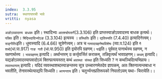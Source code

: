 ```yaml
---
index:  3.3.95
sutra:  स्थागापापची भावे
vritti:  nyasa
---
```


`अङोऽपवादस्य बाधकः` इति। स्थादिभ्यः `आतश्चोपसर्गे`(3.3.106) इति प्राप्तस्याङोऽपवादस्य बाधक इत्यर्थः। `पक्तिः` इति। `षिद्भिदादिभ्योऽङ` (3.3.104) इत्यस्य । `प्रस्थितिः` इति। `द्यतिस्यति` (7.4.40) इत्यादिनेत्त्वम्। `सङ्गीतिः`इति। धुमास्यादि (6.4.66) सूत्रेणेत्त्वम्। अत्र च `गामादाग्रहणेष्वविशेषः` (व्या.प.124) इति `गै शब्दे`(धा.पा.917) `गाङ गतौ` (धा.पा.950) इति द्वयोरपि ग्रहणम्। `पा`इति। पूर्ववत् पानार्थस्य ग्रहणम्, न रक्षणार्थस्य । `भावग्रहणम्` इत्यादि। अर्थान्तरम् उ कर्त्तृवर्जितं कराकम्, तन्निवृत्यर्थं भावग्रहणम्।
`कथम्` इत्यादि। यद्यङोऽपवादस्यापवादोऽयं क्तिन्प्रत्ययस्तत् कथं `अवस्था संस्था` इति सिध्यति ? न कथञ्चिदित्यभिप्रायः। `व्यवस्थायाम्` इत्यादि। यदिदं व्यवस्थाशब्दस्याङन्तस्य सूत्र उच्चारणमेतदेव ज्ञापकम्, अतः क्तिनात्यन्तबाधा न भवतीति, तेनावस्थेत्याद्यपि सिध्यति। `अत्यन्ताय` इति। चतुर्भ्यन्तप्रतिरूपको निपातोऽयम् यथा- चिरायेति।।

